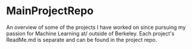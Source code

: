 # MainProjectRepo
An overview of some of the projects I have worked on since pursuing my passion for Machine Learning at/ outside of Berkeley.
Each project's ReadMe.md is separate and can be found in the project repo.
